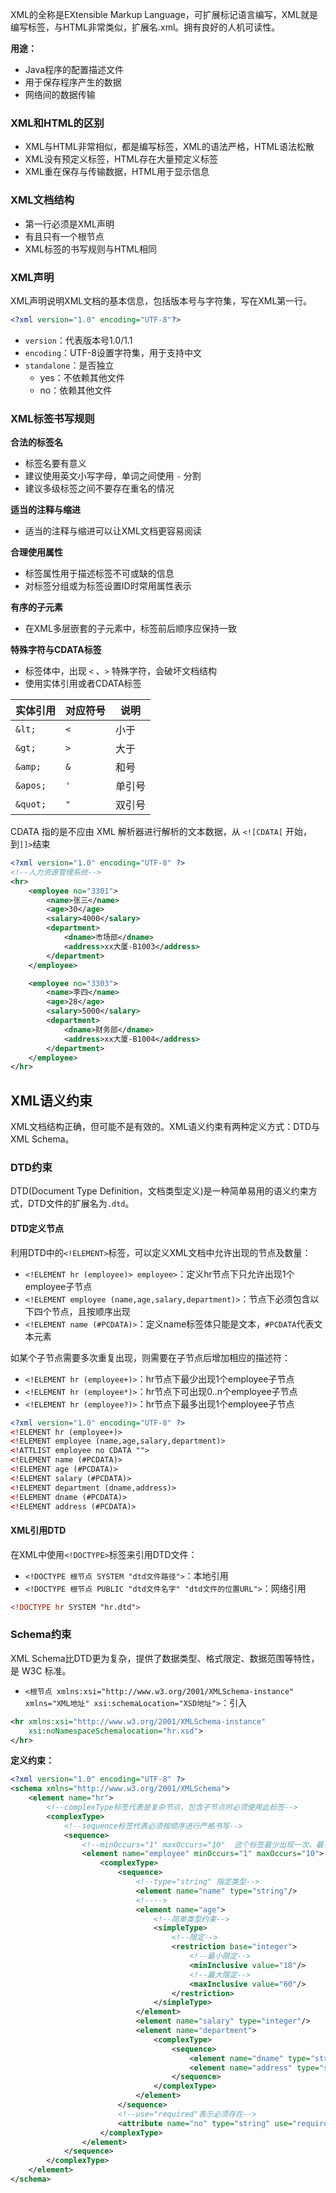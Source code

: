
XML的全称是EXtensible Markup Language，可扩展标记语言编写，XML就是编写标签，与HTML非常类似，扩展名.xml。拥有良好的人机可读性。

**用途：**
- Java程序的配置描述文件
- 用于保存程序产生的数据
- 网络间的数据传输


### XML和HTML的区别

- XML与HTML非常相似，都是编写标签，XML的语法严格，HTML语法松散
- XML没有预定义标签，HTML存在大量预定义标签
- XML重在保存与传输数据，HTML用于显示信息


### XML文档结构

- 第一行必须是XML声明
- 有且只有一个根节点
- XML标签的书写规则与HTML相同


### XML声明

XML声明说明XML文档的基本信息，包括版本号与字符集，写在XML第一行。
```xml
<?xml version="1.0" encoding="UTF-8"?> 
```
- `version`：代表版本号1.0/1.1 
- `encoding`：UTF-8设置字符集，用于支持中文
- `standalone`：是否独立
	- yes：不依赖其他文件
	- no：依赖其他文件


### XML标签书写规则

**合法的标签名**
- 标签名要有意义
- 建议使用英文小写字母，单词之间使用 `-` 分割
- 建议多级标签之间不要存在重名的情况

**适当的注释与缩进**
- 适当的注释与缩进可以让XML文档更容易阅读

**合理使用属性**
- 标签属性用于描述标签不可或缺的信息
- 对标签分组或为标签设置ID时常用属性表示

**有序的子元素**
- 在XML多层嵌套的子元素中，标签前后顺序应保持一致

**特殊字符与CDATA标签**
- 标签体中，出现 `<` 、`>` 特殊字符，会破坏文档结构
- 使用实体引用或者CDATA标签

| 实体引用 | 对应符号 | 说明 |
|----|----|----|
| `&lt;` | `<` | 小于 |
| `&gt;` | `>` | 大于 |
| `&amp;` | `&` | 和号 |
| `&apos;` | `'` | 单引号 |
| `&quot;` | `"` | 双引号 |


CDATA 指的是不应由 XML 解析器进行解析的文本数据，从 `<![CDATA[` 开始，到`]]>`结束

```xml
<?xml version="1.0" encoding="UTF-8" ?>
<!--人力资源管理系统-->
<hr>
    <employee no="3301">
        <name>张三</name>
        <age>30</age>
        <salary>4000</salary>
        <department>
            <dname>市场部</dname>
            <address>xx大厦-B1003</address>
        </department>
    </employee>

    <employee no="3303">
        <name>李四</name>
        <age>28</age>
        <salary>5000</salary>
        <department>
            <dname>财务部</dname>
            <address>xx大厦-B1004</address>
        </department>
    </employee>
</hr>
```

## XML语义约束

XML文档结构正确，但可能不是有效的。XML语义约束有两种定义方式：DTD与XML Schema。

### DTD约束

DTD(Document Type Definition，文档类型定义)是一种简单易用的语义约束方式，DTD文件的扩展名为`.dtd`。

#### DTD定义节点

利用DTD中的`<!ELEMENT>`标签，可以定义XML文档中允许出现的节点及数量：
- `<!ELEMENT hr (employee)> employee>`：定义hr节点下只允许出现1个employee子节点
- `<!ELEMENT employee (name,age,salary,department)>`：节点下必须包含以下四个节点，且按顺序出现
- `<!ELEMENT name (#PCDATA)>`：定义name标签体只能是文本，`#PCDATA`代表文本元素


如某个子节点需要多次重复出现，则需要在子节点后增加相应的描述符：
- `<!ELEMENT hr (employee+)>`：hr节点下最少出现1个employee子节点
- `<!ELEMENT hr (employee*)>`：hr节点下可出现0..n个employee子节点
- `<!ELEMENT hr (employee?)>`：hr节点下最多出现1个employee子节点

```xml
<?xml version="1.0" encoding="UTF-8" ?>
<!ELEMENT hr (employee+)>
<!ELEMENT employee (name,age,salary,department)>
<!ATTLIST employee no CDATA "">
<!ELEMENT name (#PCDATA)>
<!ELEMENT age (#PCDATA)>
<!ELEMENT salary (#PCDATA)>
<!ELEMENT department (dname,address)>
<!ELEMENT dname (#PCDATA)>
<!ELEMENT address (#PCDATA)>
```


#### XML引用DTD

在XML中使用`<!DOCTYPE>`标签来引用DTD文件：
- `<!DOCTYPE 根节点 SYSTEM "dtd文件路径">`：本地引用
- `<!DOCTYPE 根节点 PUBLIC "dtd文件名字" "dtd文件的位置URL">`：网络引用

```xml
<!DOCTYPE hr SYSTEM "hr.dtd">
```


### Schema约束
XML Schema比DTD更为复杂，提供了数据类型、格式限定、数据范围等特性，是 W3C 标准。

- `<根节点 xmlns:xsi="http://www.w3.org/2001/XMLSchema-instance" xmlns="XML地址" xsi:schemaLocation="XSD地址">`：引入

```xml
<hr xmlns:xsi="http://www.w3.org/2001/XMLSchema-instance"
    xsi:noNamespaceSchemalocation="hr.xsd">
</hr>
```

**定义约束：**
```xml
<?xml version="1.0" encoding="UTF-8" ?>
<schema xmlns="http://www.w3.org/2001/XMLSchema">
    <element name="hr">
        <!--complexType标签代表是复杂节点，包含子节点时必须使用此标签-->
        <complexType>
            <!--sequence标签代表必须按顺序进行严格书写-->
            <sequence>
                <!--minOccurs="1" maxOccurs="10"  这个标签最少出现一次，最多出现10次-->
                <element name="employee" minOccurs="1" maxOccurs="10">
                    <complexType>
                        <sequence>
                            <!--type="string" 指定类型-->
                            <element name="name" type="string"/>
                            <!---->
                            <element name="age">
                                <!--简单类型约束-->
                                <simpleType>
                                    <!--限定-->
                                    <restriction base="integer">
                                        <!--最小限定-->
                                        <minInclusive value="18"/>
                                        <!--最大限定-->
                                        <maxInclusive value="60"/>
                                    </restriction>
                                </simpleType>
                            </element>
                            <element name="salary" type="integer"/>
                            <element name="department">
                                <complexType>
                                    <sequence>
                                        <element name="dname" type="string"/>
                                        <element name="address" type="string"/>
                                    </sequence>
                                </complexType>
                            </element>
                        </sequence>
                        <!--use="required"表示必须存在-->
                        <attribute name="no" type="string" use="required"/>
                    </complexType>
                </element>
            </sequence>
        </complexType>
    </element>
</schema>
```

